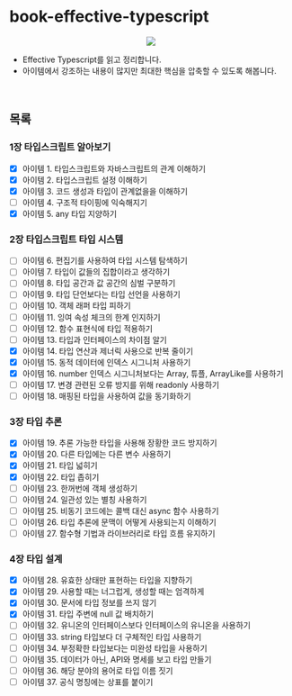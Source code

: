 # book-effective-typescript

<p align="center"><img src="https://user-images.githubusercontent.com/76744586/214593609-d631e094-c0f4-4b78-8839-d30d6e291a63.jpeg"></p>

- Effective Typescript를 읽고 정리합니다.
- 아이템에서 강조하는 내용이 많지만 최대한 핵심을 압축할 수 있도록 해봅니다.

<br>

## 목록

### 1장 타입스크립트 알아보기

- [x] 아이템 1. 타입스크립트와 자바스크립트의 관계 이해하기
- [x] 아이템 2. 타입스크립트 설정 이해하기
- [x] 아이템 3. 코드 생성과 타입이 관계없을을 이해하기
- [ ] 아이템 4. 구조적 타이핑에 익숙해지기
- [x] 아이템 5. any 타입 지양하기

### 2장 타입스크립트 타입 시스템

- [ ] 아이템 6. 편집기를 사용하여 타입 시스템 탐색하기
- [ ] 아이템 7. 타입이 값들의 집합이라고 생각하기
- [ ] 아이템 8. 타입 공간과 값 공간의 심벌 구분하기
- [ ] 아이템 9. 타입 단언보다는 타입 선언을 사용하기
- [ ] 아이템 10. 객체 래퍼 타입 피하기
- [ ] 아이템 11. 잉여 속성 체크의 한계 인지하기
- [ ] 아이템 12. 함수 표현식에 타입 적용하기
- [ ] 아이템 13. 타입과 인터페이스의 차이점 알기
- [x] 아이템 14. 타입 연산과 제너릭 사용으로 반복 줄이기
- [x] 아이템 15. 동적 데이터에 인덱스 시그니처 사용하기
- [x] 아이템 16. number 인덱스 시그니처보다는 Array, 튜플, ArrayLike를 사용하기
- [ ] 아이템 17. 변경 관련된 오류 방지를 위해 readonly 사용하기
- [ ] 아이템 18. 매핑된 타입을 사용하여 값을 동기화하기

### 3장 타입 추론

- [x] 아이템 19. 추론 가능한 타입을 사용해 장황한 코드 방지하기
- [x] 아이템 20. 다른 타입에는 다른 변수 사용하기
- [x] 아이템 21. 타입 넓히기
- [x] 아이템 22. 타입 좁히기
- [ ] 아이템 23. 한꺼번에 객체 생성하기
- [ ] 아이템 24. 일관성 있는 별칭 사용하기
- [ ] 아이템 25. 비동기 코드에는 콜백 대신 async 함수 사용하기
- [ ] 아이템 26. 타입 추론에 문맥이 어떻게 사용되는지 이해하기
- [ ] 아이템 27. 함수형 기법과 라이브러리로 타입 흐름 유지하기

### 4장 타입 설계

- [x] 아이템 28. 유효한 상태만 표현하는 타입을 지향하기
- [x] 아이템 29. 사용할 때는 너그럽게, 생성할 때는 엄격하게
- [x] 아이템 30. 문서에 타입 정보를 쓰지 않기
- [x] 아이템 31. 타입 주변에 null 값 배치하기
- [ ] 아이템 32. 유니온의 인터페이스보다 인터페이스의 유니온을 사용하기
- [ ] 아이템 33. string 타입보다 더 구체적인 타입 사용하기
- [ ] 아이템 34. 부정확한 타입보다는 미완성 타입을 사용하기
- [ ] 아이템 35. 데이터가 아닌, API와 명세를 보고 타입 만들기
- [ ] 아이템 36. 해당 분야의 용어로 타입 이름 짓기
- [ ] 아이템 37. 공식 명칭에는 상표를 붙이기
